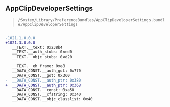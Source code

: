 ## AppClipDeveloperSettings

> `/System/Library/PreferenceBundles/AppClipDeveloperSettings.bundle/AppClipDeveloperSettings`

```diff

-1021.1.0.0.0
+1021.3.0.0.0
   __TEXT.__text: 0x238b4
   __TEXT.__auth_stubs: 0xed0
   __TEXT.__objc_stubs: 0xd20

   __TEXT.__eh_frame: 0xe8
   __DATA_CONST.__auth_got: 0x770
   __DATA_CONST.__got: 0x360
-  __DATA_CONST.__auth_ptr: 0x380
+  __DATA_CONST.__auth_ptr: 0x368
   __DATA_CONST.__const: 0xa58
   __DATA_CONST.__cfstring: 0x340
   __DATA_CONST.__objc_classlist: 0x40

```
